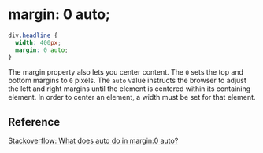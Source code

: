 # margin: 0 auto;

```css
div.headline {
  width: 400px;
  margin: 0 auto;
}
```

The margin property also lets you center content. The `0` sets the top and bottom margins to `0` pixels. The `auto` value instructs the browser to adjust the left and right margins until the element is centered within its containing element. In order to center an element, a width must be set for that element.

## Reference

[Stackoverflow: What does auto do in margin:0 auto?](https://stackoverflow.com/questions/3170772/what-does-auto-do-in-margin0-auto)
